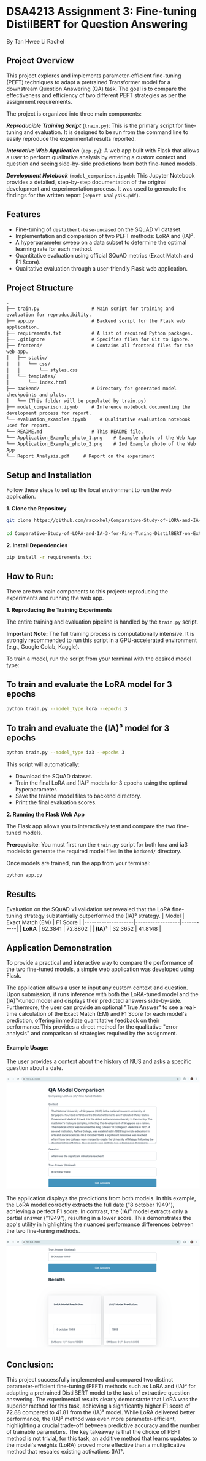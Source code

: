 # DSA4213 Assignment 3: Fine-tuning DistilBERT for Question Answering
By Tan Hwee Li Rachel

## Project Overview

This project explores and implements parameter-efficient fine-tuning (PEFT) techniques to adapt a pretrained Transformer model for a downstream Question Answering (QA) task. The goal is to compare the effectiveness and efficiency of two different PEFT strategies as per the assignment requirements.

The project is organized into three main components:

***Reproducible Training Script*** (`train.py`): This is the primary script for fine-tuning and evaluation. It is designed to be run from the command line to easily reproduce the experimental results reported.

***Interactive Web Application*** (`app.py`): A web app built with Flask that allows a user to perform qualitative analysis by entering a custom context and question and seeing side-by-side predictions from both fine-tuned models.

***Development Notebook*** (`model_comparison.ipynb`): This Jupyter Notebook provides a detailed, step-by-step documentation of the original development and experimentation process. It was used to generate the findings for the written report (`Report Analysis.pdf`).

## Features
- Fine-tuning of `distilbert-base-uncased` on the SQuAD v1 dataset.
- Implementation and comparison of two PEFT methods: LoRA and (IA)³.
- A hyperparameter sweep on a data subset to determine the optimal learning rate for each method.
- Quantitative evaluation using official SQuAD metrics (Exact Match and F1 Score).
- Qualitative evaluation through a user-friendly Flask web application.

## Project Structure
```plaintext
.
├── train.py                   # Main script for training and evaluation for reproducibility.
├── app.py                     # Backend script for the Flask web application.
├── requirements.txt           # A list of required Python packages.
├── .gitignore                 # Specifies files for Git to ignore.
├── frontend/                  # Contains all frontend files for the web app.
│   ├── static/
│   │   └── css/
│   │       └── styles.css
│   └── templates/
│       └── index.html
├── backend/                   # Directory for generated model checkpoints and plots.
│   └── (This folder will be populated by train.py)
├── model_comparison.ipynb     # Inference notebook documenting the development process for report.
└── evaluation_examples.ipynb     # Qualitative evaluation notebook used for report.
└── README.md                  # This README file.
└── Application_Example_photo_1.png    # Example photo of the Web App
└── Application_Example_photo_2.png    # 2nd Example photo of the Web App
└── Report Analysis.pdf     # Report on the experiment 
```

## Setup and Installation
Follow these steps to set up the local environment to run the web application.

**1. Clone the Repository**
```bash
git clone https://github.com/racxxhel/Comparative-Study-of-LORA-and-IA-3-for-Fine-Tuning-DistilBERT-on-Extractive-Question-Answering.git

cd Comparative-Study-of-LORA-and-IA-3-for-Fine-Tuning-DistilBERT-on-Extractive-Question-Answering
```

**2. Install Dependencies**
```bash
pip install -r requirements.txt
```

## How to Run:

There are two main components to this project: reproducing the experiments and running the web app.

**1. Reproducing the Training Experiments**

The entire training and evaluation pipeline is handled by the `train.py` script.

**Important Note:** The full training process is computationally intensive. It is strongly recommended to run this script in a GPU-accelerated environment (e.g., Google Colab, Kaggle).

To train a model, run the script from your terminal with the desired model type:
## To train and evaluate the LoRA model for 3 epochs
```bash
python train.py --model_type lora --epochs 3
```

## To train and evaluate the (IA)³ model for 3 epochs
```bash
python train.py --model_type ia3 --epochs 3
```

This script will automatically:
- Download the SQuAD dataset.
- Train the final LoRA and (IA)³ models for 3 epochs using the optimal hyperparameter.
- Save the trained model files to backend directory.
- Print the final evaluation scores.

**2. Running the Flask Web App**

The Flask app allows you to interactively test and compare the two fine-tuned models.

**Prerequisite**: You must first run the `train.py` script for both lora and ia3 models to generate the required model files in the `backend/` directory.

Once models are trained, run the app from your terminal: 
```bash
python app.py
```

## Results
Evaluation on the SQuAD v1 validation set revealed that the LoRA fine-tuning strategy substantially outperformed the (IA)³ strategy.
| Model              | Exact Match (EM) | F1 Score |
|--------------------|------------------|-----------|
| **LoRA**           | 62.3841          | 72.8802   |
| **(IA)³**          | 32.3652          | 41.8148   |

## Application Demonstration

To provide a practical and interactive way to compare the performance of the two fine-tuned models, a simple web application was developed using Flask.

The application allows a user to input any custom context and question. Upon submission, it runs inference with both the LoRA-tuned model and the (IA)³-tuned model and displays their predicted answers side-by-side. Furthermore, the user can provide an optional "True Answer" to see a real-time calculation of the Exact Match (EM) and F1 Score for each model's prediction, offering immediate quantitative feedback on their performance.This provides a direct method for the qualitative "error analysis" and comparison of strategies required by the assignment.

#### Example Usage:
The user provides a context about the history of NUS and asks a specific question about a date.

![User interface for inputting context, question and optional True Answer](./Application_Example_photo_1.png)

The application displays the predictions from both models. In this example, the LoRA model correctly extracts the full date ("8 october 1949"), achieving a perfect F1 score. In contrast, the (IA)³ model extracts only a partial answer ("1949"), resulting in a lower score. This demonstrates the app's utility in highlighting the nuanced performance differences between the two fine-tuning methods.

![Side-by-side comparison of LoRA and (IA)³ model outputs](./Application_Example_photo_2.png)

## Conclusion:
This project successfully implemented and compared two distinct parameter-efficient fine-tuning (PEFT) methods such as LoRA and (IA)³ for adapting a pretrained DistilBERT model to the task of extractive question answering. The experimental results clearly demonstrate that LoRA was the superior method for this task, achieving a significantly higher F1 score of 72.88 compared to 41.81 from the (IA)³ model. While LoRA delivered better performance, the (IA)³ method was even more parameter-efficient, highlighting a crucial trade-off between predictive accuracy and the number of trainable parameters. The key takeaway is that the choice of PEFT method is not trivial, for this task, an additive method that learns updates to the model's weights (LoRA) proved more effective than a multiplicative method that rescales existing activations (IA)³.
